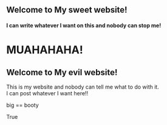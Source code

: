 ## Welcome to My sweet website!
#### I can write whatever I want on this and nobody can stop me!
# MUAHAHAHA!
## Welcome to My evil website!

This is my website and nobody can tell me what to do with it.  
I can post whatever I want here!!

big == booty

True


